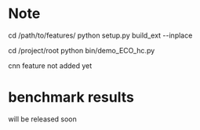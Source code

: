 # Note
cd /path/to/features/
python setup.py build_ext --inplace

cd /project/root
python bin/demo_ECO_hc.py

cnn feature not added yet

# benchmark results
will be released soon


